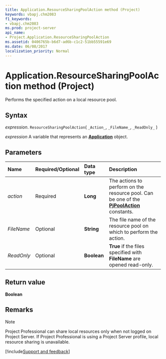 ```yaml
---
title: Application.ResourceSharingPoolAction method (Project)
keywords: vbapj.chm2083
f1_keywords:
- vbapj.chm2083
ms.prod: project-server
api_name:
- Project.Application.ResourceSharingPoolAction
ms.assetid: 0406765b-b6d7-ad6b-c1c2-51bb55591e69
ms.date: 06/08/2017
localization_priority: Normal
---
```



# Application.ResourceSharingPoolAction method (Project)

Performs the specified action on a local resource pool.


## Syntax

_expression_. `ResourceSharingPoolAction`( `_Action_`, `_FileName_`, `_ReadOnly_` )

_expression_ A variable that represents an **[Application](Project.Application.md)** object.


## Parameters



|Name|Required/Optional|Data type|Description|
|:-----|:-----|:-----|:-----|
| _action_|Required|**Long**|The actions to perform on the resource pool. Can be one of the  **[PjPoolAction](Project.PjPoolAction.md)** constants.|
| _FileName_|Optional|**String**|The file name of the resource pool on which to perform the action.|
| _ReadOnly_|Optional|**Boolean**|**True** if the files specified with **FileName** are opened read-only.|

## Return value

 **Boolean**


## Remarks




> [!NOTE] 
> Project Professional can share local resources only when not logged on Project Server. If Project Professional is using a Project Server profile, local resource sharing is unavailable.

[!include[Support and feedback](~/includes/feedback-boilerplate.md)]